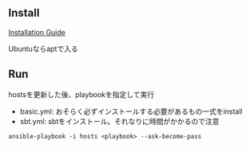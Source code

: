 ## Install
[Installation Guide](https://docs.ansible.com/ansible/latest/installation_guide/intro_installation.html)

Ubuntuならaptで入る

## Run
hostsを更新した後、playbookを指定して実行
- basic.yml: おそらく必ずインストールする必要があるもの一式をinstall
- sbt.yml: sbtをインストール。それなりに時間がかかるので注意


```
ansible-playbook -i hosts <playbook> --ask-become-pass
```
